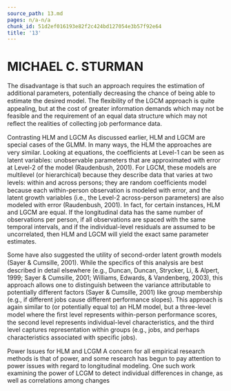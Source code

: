 ```yaml
---
source_path: 13.md
pages: n/a-n/a
chunk_id: 51d2ef016193e82f2c424bd127054e3b57f92e64
title: '13'
---
```

# MICHAEL C. STURMAN

The disadvantage is that such an approach requires the estimation of additional parameters, potentially decreasing the chance of being able to estimate the desired model. The ﬂexibility of the LGCM approach is quite appealing, but at the cost of greater information demands which may not be feasible and the requirement of an equal data structure which may not reﬂect the realities of collecting job performance data.

Contrasting HLM and LGCM As discussed earlier, HLM and LGCM are special cases of the GLMM. In many ways, the HLM the approaches are very similar. Looking at equations, the coefﬁcients at Level-1 can be seen as latent variables: unobservable parameters that are approximated with error at Level-2 of the model (Raudenbush, 2001). For LGCM, these models are multilevel (or hierarchical) because they describe data that varies at two levels: within and across persons; they are random coefﬁcients model because each within-person observation is modeled with error, and the latent growth variables (i.e., the Level-2 across-person parameters) are also modeled with error (Raudenbush, 2001). In fact, for certain instances, HLM and LGCM are equal. If the longitudinal data has the same number of observations per person, if all observations are spaced with the same temporal intervals, and if the individual-level residuals are assumed to be uncorrelated, then HLM and LGCM will yield the exact same parameter estimates.

Some have also suggested the utility of second-order latent growth models (Sayer & Cumsille, 2001). While the speciﬁcs of this analysis are best described in detail elsewhere (e.g., Duncan, Duncan, Strycker, Li, & Alpert, 1999; Sayer & Cumsille, 2001; Williams, Edwards, & Vandenberg, 2003), this approach allows one to distinguish between the variance attributable to potentially different factors (Sayer & Cumsille, 2001) like group membership (e.g., if different jobs cause different performance slopes). This approach is again similar to (or potentially equal to) an HLM model, but a three-level model where the ﬁrst level represents within-person performance scores, the second level represents individual-level characteristics, and the third level captures representation within groups (e.g., jobs, and perhaps characteristics associated with speciﬁc jobs).

Power Issues for HLM and LCGM A concern for all empirical research methods is that of power, and some research has begun to pay attention to power issues with regard to longitudinal modeling. One such work examining the power of LCGM to detect individual differences in change, as well as correlations among changes
